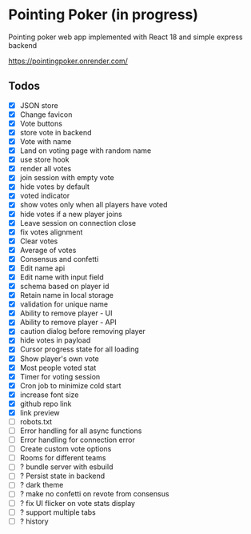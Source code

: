 # Pointing Poker (in progress)
Pointing poker web app implemented with React 18 and simple express backend

https://pointingpoker.onrender.com/

## Todos
- [x] JSON store
- [x] Change favicon
- [x] Vote buttons
- [x] store vote in backend
- [x] Vote with name
- [x] Land on voting page with random name
- [x] use store hook
- [x] render all votes
- [x] join session with empty vote
- [x] hide votes by default
- [x] voted indicator
- [x] show votes only when all players have voted
- [x] hide votes if a new player joins
- [x] Leave session on connection close
- [x] fix votes alignment
- [x] Clear votes
- [x] Average of votes
- [x] Consensus and confetti
- [x] Edit name api
- [x] Edit name with input field
- [x] schema based on player id
- [x] Retain name in local storage
- [x] validation for unique name
- [x] Ability to remove player - UI
- [x] Ability to remove player - API
- [x] caution dialog before removing player
- [x] hide votes in payload
- [x] Cursor progress state for all loading
- [x] Show player's own vote
- [x] Most people voted stat
- [x] Timer for voting session
- [x] Cron job to minimize cold start
- [x] increase font size
- [x] github repo link
- [x] link preview
- [ ] robots.txt
- [ ] Error handling for all async functions
- [ ] Error handling for connection error
- [ ] Create custom vote options
- [ ] Rooms for different teams
- [ ] ? bundle server with esbuild
- [ ] ? Persist state in backend
- [ ] ? dark theme
- [ ] ? make no confetti on revote from consensus
- [ ] ? fix UI flicker on vote stats display
- [ ] ? support multiple tabs
- [ ] ? history
